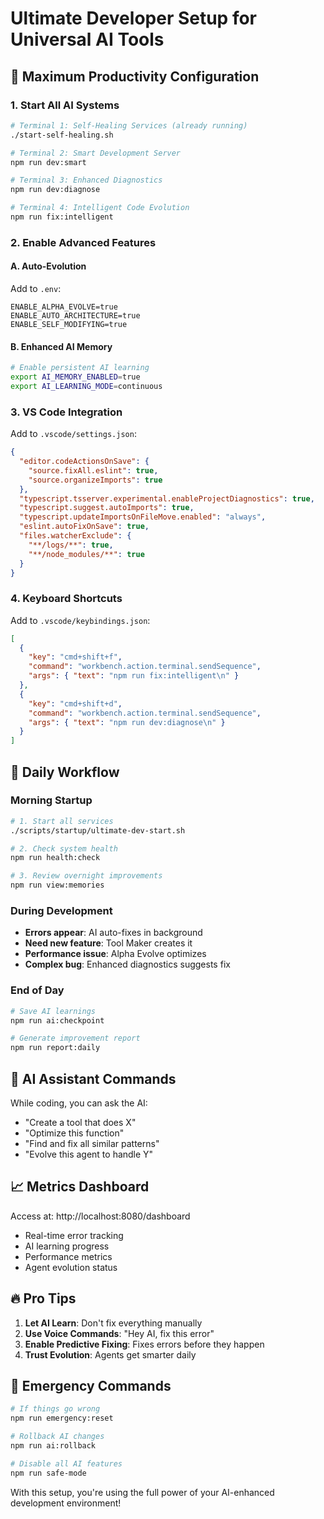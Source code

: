 # Ultimate Developer Setup for Universal AI Tools

## 🚀 Maximum Productivity Configuration

### 1. **Start All AI Systems**

```bash
# Terminal 1: Self-Healing Services (already running)
./start-self-healing.sh

# Terminal 2: Smart Development Server
npm run dev:smart

# Terminal 3: Enhanced Diagnostics
npm run dev:diagnose

# Terminal 4: Intelligent Code Evolution
npm run fix:intelligent
```

### 2. **Enable Advanced Features**

#### A. Auto-Evolution

Add to `.env`:

```
ENABLE_ALPHA_EVOLVE=true
ENABLE_AUTO_ARCHITECTURE=true
ENABLE_SELF_MODIFYING=true
```

#### B. Enhanced AI Memory

```bash
# Enable persistent AI learning
export AI_MEMORY_ENABLED=true
export AI_LEARNING_MODE=continuous
```

### 3. **VS Code Integration**

Add to `.vscode/settings.json`:

```json
{
  "editor.codeActionsOnSave": {
    "source.fixAll.eslint": true,
    "source.organizeImports": true
  },
  "typescript.tsserver.experimental.enableProjectDiagnostics": true,
  "typescript.suggest.autoImports": true,
  "typescript.updateImportsOnFileMove.enabled": "always",
  "eslint.autoFixOnSave": true,
  "files.watcherExclude": {
    "**/logs/**": true,
    "**/node_modules/**": true
  }
}
```

### 4. **Keyboard Shortcuts**

Add to `.vscode/keybindings.json`:

```json
[
  {
    "key": "cmd+shift+f",
    "command": "workbench.action.terminal.sendSequence",
    "args": { "text": "npm run fix:intelligent\n" }
  },
  {
    "key": "cmd+shift+d",
    "command": "workbench.action.terminal.sendSequence",
    "args": { "text": "npm run dev:diagnose\n" }
  }
]
```

## 🎯 Daily Workflow

### Morning Startup

```bash
# 1. Start all services
./scripts/startup/ultimate-dev-start.sh

# 2. Check system health
npm run health:check

# 3. Review overnight improvements
npm run view:memories
```

### During Development

- **Errors appear**: AI auto-fixes in background
- **Need new feature**: Tool Maker creates it
- **Performance issue**: Alpha Evolve optimizes
- **Complex bug**: Enhanced diagnostics suggests fix

### End of Day

```bash
# Save AI learnings
npm run ai:checkpoint

# Generate improvement report
npm run report:daily
```

## 🧠 AI Assistant Commands

While coding, you can ask the AI:

- "Create a tool that does X"
- "Optimize this function"
- "Find and fix all similar patterns"
- "Evolve this agent to handle Y"

## 📈 Metrics Dashboard

Access at: http://localhost:8080/dashboard

- Real-time error tracking
- AI learning progress
- Performance metrics
- Agent evolution status

## 🔥 Pro Tips

1. **Let AI Learn**: Don't fix everything manually
2. **Use Voice Commands**: "Hey AI, fix this error"
3. **Enable Predictive Fixing**: Fixes errors before they happen
4. **Trust Evolution**: Agents get smarter daily

## 🚨 Emergency Commands

```bash
# If things go wrong
npm run emergency:reset

# Rollback AI changes
npm run ai:rollback

# Disable all AI features
npm run safe-mode
```

With this setup, you're using the full power of your AI-enhanced development environment!
